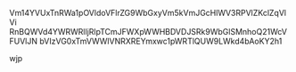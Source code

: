 Vm14YVUxTnRWa1pOVldoVFlrZG9WbGxyVm5kVmJGcHlWV3RPVlZKclZqVlVi
RnBQWVd4YWRWRlljRlpTCmJFWXpWWHBDVDJSRk9WbGlSMnhoQ21WcVFUVlJN
bVIzVG0xTmVWWlVNRXREYmxwc1pWRTlQUW9LWkd4bAoKY2h1

wjp